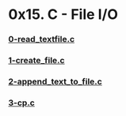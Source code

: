 # 0x15. C - File I/O

### [0-read_textfile.c](https://github.com/Assiminee/alx-low_level_programming/blob/main/0x15-file_io/0-read_textfile.c)

### [1-create_file.c](https://github.com/Assiminee/alx-low_level_programming/blob/main/0x15-file_io/1-create_file.c)

### [2-append_text_to_file.c](https://github.com/Assiminee/alx-low_level_programming/blob/main/0x15-file_io/2-append_text_to_file.c)

### [3-cp.c](https://github.com/Assiminee/alx-low_level_programming/blob/main/0x15-file_io/3-cp.c)
